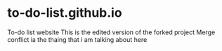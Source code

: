 # to-do-list.github.io
To-do list website
This is the edited version of the forked project
Merge conflict ia the thaing that i am talking about here
